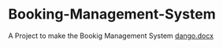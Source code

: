 # Booking-Management-System
A Project to make the Bookig  Management System
[dango.docx](https://github.com/HarshSrivastava12215211/Booking-Management-System/files/10146965/dango.docx)
